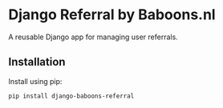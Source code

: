 # Django Referral by Baboons.nl

A reusable Django app for managing user referrals.

## Installation

Install using pip:

```bash
pip install django-baboons-referral